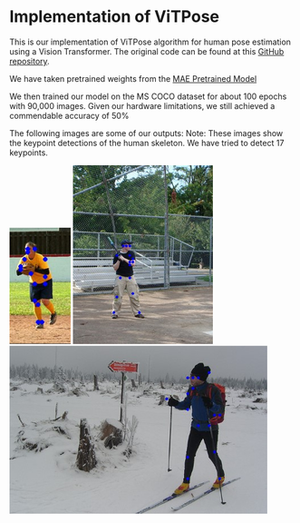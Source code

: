 # Implementation of ViTPose

This is our implementation of ViTPose algorithm for human pose estimation using a Vision Transformer. The original code can be found at this [GitHub repository](https://github.com/ViTAE-Transformer/ViTPose).


We have taken pretrained weights from the [MAE Pretrained Model](https://1drv.ms/u/s!AimBgYV7JjTlgccZeiFjh4DJ7gjYyg?e=iTMdMq)

We then trained our model on the MS COCO dataset for about 100 epochs with 90,000 images.
Given our hardware limitations, we still achieved a commendable accuracy of 50%

The following images are some of our outputs:
Note: These images show the keypoint detections of the human skeleton. We have tried to detect 17 keypoints.

![ViTPose Output 1](https://github.com/Samorange1/ViTPose-Implementation/blob/main/Output/Output_img1.jpg)
![ViTPose Output 2](https://github.com/Samorange1/ViTPose-Implementation/blob/main/Output/Output_img2.jpg)
![ViTPose Output 3](https://github.com/Samorange1/ViTPose-Implementation/blob/main/Output/Output_img3.jpg)

